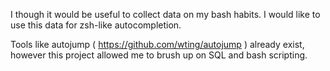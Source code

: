 I though it would be useful to collect data on my bash habits. I would like to use this data for zsh-like autocompletion.

Tools like autojump ( https://github.com/wting/autojump ) already exist, however this project allowed me to brush up on SQL and bash scripting.
